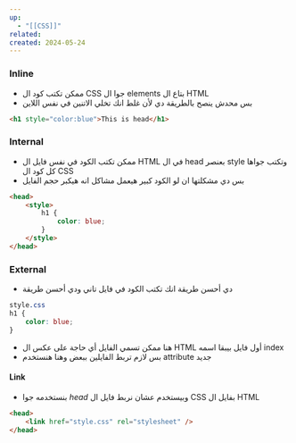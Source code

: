 ```yaml
---
up:
  - "[[CSS]]"
related: 
created: 2024-05-24
---
```


### Inline
- ممكن تكتب كود ال CSS جوا ال elements بتاع ال HTML 
- بس محدش ينصح بالطريقة دي لأن غلط انك تخلي الاتنين في نفس اللاين 
```HTML
<h1 style="color:blue">This is head</h1>
```

### Internal
- ممكن تكتب الكود في نفس فايل ال HTML في ال head بعنصر style وتكتب جواها كل كود ال CSS 
- بس دي مشكلتها ان لو الكود كبير هيعمل مشاكل انه هيكبر حجم الفايل
```HTML
<head>
	<style>
		h1 {
			color: blue;
		}
	</style>
</head>
```

### External
- دي أحسن طريقة انك تكتب الكود في فايل تاني ودي أحسن طريقة
```CSS
style.css
h1 {
	color: blue;
}
```
- هنا ممكن تسمي الفايل أي حاجة على عكس ال HTML أول فايل بيبقا اسمه index
- بس لازم تربط الفايلين ببعض وهنا هنستخدم attribute جديد
#### Link
- بنستخدمه جوا *head* وبيستخدم عشان نربط فايل ال CSS بفايل ال HTML
```HTML
<head>
	<link href="style.css" rel="stylesheet" />
</head>
```
